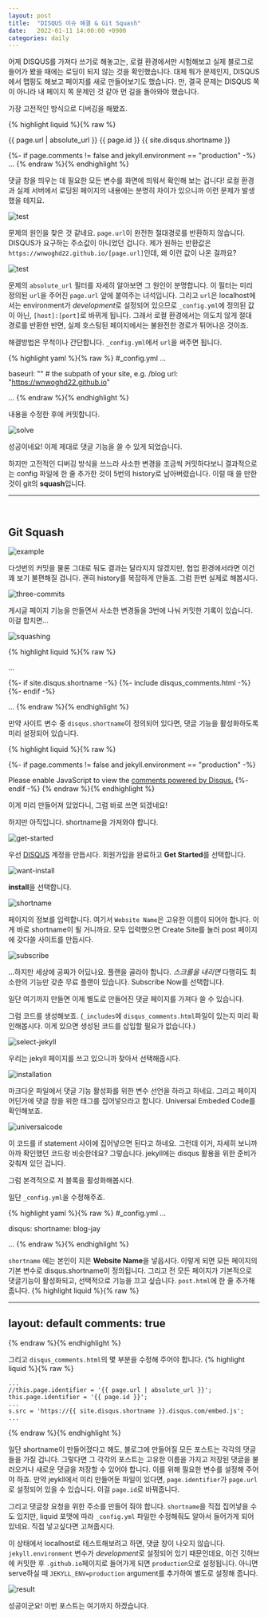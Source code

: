 ```yaml
---
layout: post
title:  "DISQUS 이슈 해결 & Git Squash"
date:   2022-01-11 14:00:00 +0900
categories: daily
---
```


어제 DISQUS를 가져다 쓰기로 해놓고는, 로컬 환경에서만 시험해보고 실제 블로그로 들어가 봤을 때에는 로딩이 되지 않는 것을 확인했습니다. 대체 뭐가 문제인지, DISQUS에서 맵핑도 해보고 페이지를 새로 만들어보기도 했습니다. 만, 결국 문제는 DISQUS 쪽이 아니라 내 페이지 쪽 문제인 것 같아 먼 길을 돌아와야 했습니다.

가장 고전적인 방식으로 디버깅을 해봤죠.

{% highlight liquid %}{% raw %}
<!-- _includes/disqus_comments.html -->
{{ page.url | absolute_url }}
{{ page.id }}
{{ site.disqus.shortname }}

{%- if page.comments != false and jekyll.environment == "production" -%}
...
{% endraw %}{% endhighlight %}

댓글 창을 띄우는 데 필요한 모든 변수를 화면에 띄워서 확인해 보는 겁니다! 로컬 환경과 실제 서버에서 로딩된 페이지의 내용에는 분명히 차이가 있으니까 이런 문제가 발생했을 테지요.

![test](/assets/images/2022-01-11-disqus-issue-and-squash/test.png)

문제의 원인을 찾은 것 같네요. `page.url`이 완전한 절대경로를 반환하지 않습니다. DISQUS가 요구하는 주소값이 아니었던 겁니다. 제가 원하는 반환값은 `https://wnwoghd22.github.io/[page.url]`인데, 왜 이런 값이 나온 걸까요?

![test](/assets/images/2022-01-11-disqus-issue-and-squash/filter.png)

문제의 `absolute_url` 필터를 자세히 알아보면 그 원인이 분명합니다. 이 필터는 미리 정의된 `url`을 주어진 `page.url` 앞에 붙여주는 녀석입니다. 그리고 `url`은 localhost에서는 environment가 <em>development</em>로 설정되어 있으므로 `_config.yml`에 정의된 값이 아닌, `[host]:[port]`로 바뀌게 됩니다. 그래서 로컬 환경에서는 의도치 않게 절대 경로를 반환한 반면, 실제 호스팅된 페이지에서는 불완전한 경로가 튀어나온 것이죠.

해결방법은 무척이나 간단합니다. `_config.yml`에서 `url`을 써주면 됩니다.

{% highlight yaml %}{% raw %}
#_config.yml
...


baseurl: "" # the subpath of your site, e.g. /blog
url: "https://wnwoghd22.github.io"

...
{% endraw %}{% endhighlight %}

내용을 수정한 후에 커밋합니다.

![solve](/assets/images/2022-01-11-disqus-issue-and-squash/solve.png)

성공이네요! 이제 제대로 댓글 기능을 쓸 수 있게 되었습니다.

하지만 고전적인 디버깅 방식을 쓰느라 사소한 변경을 조금씩 커밋하다보니 결과적으로는 config 파일에 한 줄 추가한 것이 5번의 history로 남아버렸습니다. 이럴 때 쓸 만한 것이 git의 <strong>squash</strong>입니다.

<hr>
<br/>
<h2>Git Squash</h2>

![example](/assets/images/2022-01-11-disqus-issue-and-squash/squash_example.png)

다섯번의 커밋을 물론 그대로 둬도 결과는 달라지지 않겠지만, 협업 환경에서라면 이건 꽤 보기 불편해질 겁니다. 괜히 history를 복잡하게 만들죠. 그럼 한번 실제로 해봅시다.

![three-commits](/assets/images/2022-01-11-disqus-issue-and-squash/three_commits.png)

게시글 페이지 기능을 만들면서 사소한 변경들을 3번에 나눠 커밋한 기록이 있습니다. 이걸 합치면...

![squashing](/assets/images/2022-01-11-disqus-issue-and-squash/squashing.png)

{% highlight liquid %}{% raw %}
<!-- _layouts/post.html -->
...

  {%- if site.disqus.shortname -%}
    {%- include disqus_comments.html -%}
  {%- endif -%}

...
{% endraw %}{% endhighlight %}

만약 사이트 변수 중 `disqus.shortname`이 정의되어 있다면, 댓글 기능을 활성화하도록 미리 설정되어 있습니다.

{% highlight liquid %}{% raw %}
<!-- _includes/disqus_comments.html -->
{%- if page.comments != false and jekyll.environment == "production" -%}

  <div id="disqus_thread"></div>
  <script>
    var disqus_config = function () {
      this.page.url = '{{ page.url | absolute_url }}';
      this.page.identifier = '{{ page.url | absolute_url }}';
    };

    (function() {
      var d = document, s = d.createElement('script');

      s.src = 'https://{{ site.disqus.shortname }}.disqus.com/embed.js';

      s.setAttribute('data-timestamp', +new Date());
      (d.head || d.body).appendChild(s);
    })();
  </script>
  <noscript>Please enable JavaScript to view the <a href="https://disqus.com/?ref_noscript" rel="nofollow">comments powered by Disqus.</a></noscript>
{%- endif -%}
{% endraw %}{% endhighlight %}

이게 미리 만들어져 있었다니, 그럼 바로 쓰면 되겠네요!

하지만 아직입니다. shortname을 가져와야 합니다.

![get-started](/assets/images/2022-01-10-disqus-comments/get_started.png)

우선 [DISQUS][disqus] 계정을 만듭시다. 회원가입을 완료하고 <strong>Get Started</strong>를 선택합니다.

![want-install](/assets/images/2022-01-10-disqus-comments/want_install.png)

<strong>install</strong>을 선택합니다.

![shortname](/assets/images/2022-01-10-disqus-comments/shortname.png)

페이지의 정보를 입력합니다. 여기서 `Website Name`은 고유한 이름이 되어야 합니다. 이게 바로 shortname이 될 거니까요. 모두 입력했으면 Create Site를 눌러 post 페이지에 갖다쓸 사이트를 만듭시다.

![subscribe](/assets/images/2022-01-10-disqus-comments/subscribe.png)

...하지만 세상에 공짜가 어딨나요. 플랜을 골라야 합니다. <em>스크롤을 내리면</em> 다행히도 최소한의 기능만 갖춘 무료 플랜이 있습니다. Subscribe Now를 선택합니다.

일단 여기까지 만들면 이제 별도로 만들어진 댓글 페이지를 가져다 쓸 수 있습니다.

그럼 코드를 생성해보죠.
(`_includes`에 `disqus_comments.html`파일이 있는지 미리 확인해봅시다. 이게 있으면 생성된 코드를 삽입할 필요가 없습니다.)

![select-jekyll](/assets/images/2022-01-10-disqus-comments/select_jekyll.png)

우리는 jekyll 페이지를 쓰고 있으니까 찾아서 선택해줍시다.

![installation](/assets/images/2022-01-10-disqus-comments/installation.png)

마크다운 파일에서 댓글 기능 활성화를 위한 변수 선언을 하라고 하네요. 그리고 페이지 어딘가에 댓글 창을 위한 태그를 집어넣으라고 합니다. Universal Embeded Code를 확인해보죠.

![universalcode](/assets/images/2022-01-10-disqus-comments/universalcode.png)

이 코드를 if statement 사이에 집어넣으면 된다고 하네요. 그런데 이거, 자세히 보니까 아까 확인했던 코드랑 비슷한데요? 그렇습니다. jekyll에는 disqus 활용을 위한 준비가 갖춰져 있던 겁니다.

그럼 본격적으로 저 블록을 활성화해봅시다.

일단 `_config.yml`을 수정해주죠.

{% highlight yaml %}{% raw %}
#_config.yml
...

disqus:
  shortname: blog-jay

...
{% endraw %}{% endhighlight %}

`shortname` 에는 본인이 지은 <strong>Website Name</strong>을 넣읍시다. 이렇게 되면 모든 페이지의 기본 변수로 disqus.shortname이 정의됩니다. 그리고 전 모든 페이지가 기본적으로 댓글기능이 활성화되고, 선택적으로 기능을 끄고 싶습니다. `post.html`에 한 줄 추가해 줍니다.
{% highlight liquid %}{% raw %}
<!-- post.html -->
---
layout: default
comments: true
---
{% endraw %}{% endhighlight %}

그리고 `disqus_comments.html`의 몇 부분을 수정해 주어야 합니다.
{% highlight liquid %}{% raw %}
<!-- disqus_comments.html -->
    ...
    //this.page.identifier = '{{ page.url | absolute_url }}';
    this.page.identifier = '{{ page.id }}';
    ...   
    s.src = 'https://{{ site.disqus.shortname }}.disqus.com/embed.js';
    ...
{% endraw %}{% endhighlight %}

일단 shortname이 만들어졌다고 해도, 블로그에 만들어질 모든 포스트는 각각의 댓글들을 가질 겁니다. 그렇다면 그 각각의 포스트는 고유한 이름을 가지고 저장된 댓글을 불러오거나 새로운 댓글을 저장할 수 있어야 합니다. 이를 위해 필요한 변수를 설정해 주어야 하죠. 만약 jeykll에서 미리 만들어둔 파일이 있다면, `page.identifier`가 `page.url`로 설정되어 있을 수 있습니다. 이걸 `page.id`로 바꿔줍니다.

그리고 댓글창 요청을 위한 주소를 만들어 줘야 합니다. `shortname`을 직접 집어넣을 수도 있지만, liquid 포맷에 따라 `_config.yml` 파일만 수정해줘도 알아서 들어가게 되어있네요. 직접 넣고싶다면 고쳐줍시다.

이 상태에서 localhost로 테스트해보려고 하면, 댓글 창이 나오지 않습니다. `jekyll.environment` 변수가 <em>development</em>로 설정되어 있기 때문인데요, 이건 깃허브에 커밋한 후 `.github.io`페이지로 들어가게 되면 `production`으로 설정됩니다. 아니면serve하실 때 `JEKYLL_ENV=production` argument를 추가하여 별도로 설정해 줍니다.

![result](/assets/images/2022-01-10-disqus-comments/result.png)

성공이군요! 이번 포스트는 여기까지 하겠습니다.

[gowebfinal]:https://github.com/thhj153/gowebfinal
[disqus]:https://disqus.com/